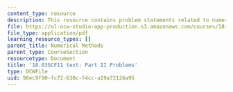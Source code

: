 ```yaml
---
content_type: resource
description: This resource contains problem statements related to numerical methods.
file: https://ol-ocw-studio-app-production.s3.amazonaws.com/courses/18-03sc-differential-equations-fall-2011/96ec9f90fc72638cf4cca19a72126a95_MIT18_03SCF11_ps1_II_s3q.pdf
file_type: application/pdf
learning_resource_types: []
parent_title: Numerical Methods
parent_type: CourseSection
resourcetype: Document
title: '18.03SCF11 text: Part II Problems'
type: OCWFile
uid: 96ec9f90-fc72-638c-f4cc-a19a72126a95
---
```

